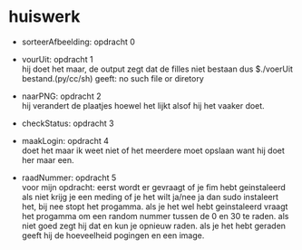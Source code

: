 # huiswerk
* sorteerAfbeelding: opdracht 0 <br>

* vourUit: opdracht 1 <br>
hij doet het maar, de output zegt dat de filles niet bestaan dus $./voerUit bestand.(py/cc/sh) geeft: no such file or diretory

* naarPNG: opdracht 2 <br>
hij verandert de plaatjes hoewel het lijkt alsof hij het vaaker doet.

* checkStatus: opdracht 3 <br>

* maakLogin: opdracht 4 <br> 
doet het maar ik weet niet of het meerdere moet opslaan want hij doet her maar een.

* raadNummer: opdracht 5 <br>
voor mijn opdracht: eerst wordt er gevraagt of je fim hebt geinstaleerd als niet krijg je een meding of je het wilt ja/nee ja dan sudo instaleert het, bij nee stopt het progamma. als je het wel hebt geinstaleerd vraagt het progamma om een random nummer tussen de 0 en 30 te raden. als niet goed zegt hij dat en kun je opnieuw raden. als je het hebt geraden geeft hij de hoeveelheid pogingen en een image.
